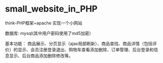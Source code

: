 # small_website_in_PHP
think-PHP框架+apache 实现一个小网站

数据库:
mysql(其中用户密码使用了md5加密）

基本功能：
商品展示、分页显示（ajax局部刷新）、商品查找、商品详情（包括评价）的显示、会员注册登录退出、购物车查看添加删除、订单管理、后台登录和信息显示、后台商品添加删除修改等。

